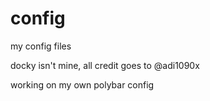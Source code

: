 # config
my config files



docky isn't mine, all credit goes to @adi1090x 




working on my own polybar config
